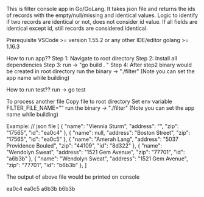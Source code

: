 This is filter console app in Go/GoLang.
It takes json file and returns the ids of records with the empty/null/missing
and identical values.
Logic to identify if two records are identical or not, does not consider id value.
If all fields are identical except id, still records are considered identical.

Prerequisite
VSCode >= version 1.55.2 or any other IDE/editor
golang >= 1.16.3

How to run app??
Step 1: Navigate to root directory
Step 2: Install all dependencies
Step 3: run -> "go build . "
Step 4: After step2 binary would be created in root directory
run the binary -> "./filter" (Note you can set the app name while building)

How to run test??
run -> go test

To process another file
Copy file to root directory
Set env variable FILTER_FILE_NAME="<filename>"
run the binary -> "./filter"  (Note you can set the app name while building)

Example:
// json file
[
    {
      "name": "Viennia Sturm",
      "address": "",
      "zip": "17565",
      "id": "ea0c4"
    },
    {
      "name": null,
      "address": "Boston Street",
      "zip": "17565",
      "id": "ea0c5"
    },
    {
      "name": "Amerah Lang",
      "address": "5037 Providence Bouled",
      "zip": "44109",
      "id": "8d322"
    },
    {
      "name": "Wendolyn Sweat",
      "address": "1521 Gem Avenue",
      "zip": "77701",
      "id": "a6b3b"
    },
    {
      "name": "Wendolyn Sweat",
      "address": "1521 Gem Avenue",
      "zip": "77701",
      "id": "b6b3b"
    },
]

The output of above file would be printed on console

ea0c4 
ea0c5 
a6b3b 
b6b3b 
